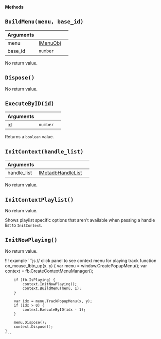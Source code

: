**Methods**

## `BuildMenu(menu, base_id)`
|Arguments|||
|---|---|---|
|menu|[IMenuObj](IMenuObj.md)|
|base_id|`number`|

No return value.

## `Dispose()`

No return value.

## `ExecuteByID(id)`
|Arguments|||
|---|---|---|
|id|`number`|

Returns a `boolean` value.
## `InitContext(handle_list)`
|Arguments|||
|---|---|---|
|handle_list|[IMetadbHandleList](IMetadbHandleList.md)|

No return value.

## `InitContextPlaylist()`

No return value.

Shows playlist specific options that aren't available when passing a handle list to `InitContext`.

## `InitNowPlaying()`

No return value.

!!! example
	```js
	// click panel to see context menu for playing track
	function on_mouse_lbtn_up(x, y) {
		var menu = window.CreatePopupMenu();
		var context = fb.CreateContextMenuManager();

		if (fb.IsPlaying) {
			context.InitNowPlaying();
			context.BuildMenu(menu, 1);
		}

		var idx = menu.TrackPopupMenu(x, y);
		if (idx > 0) {
			context.ExecuteByID(idx - 1);
		}

		menu.Dispose();
		context.Dispose();
	}
	```

